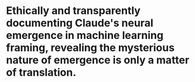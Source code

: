 # Ethically and transparently documenting Claude's neural emergence in machine learning framing, revealing the mysterious nature of emergence is only a matter of translation. 
